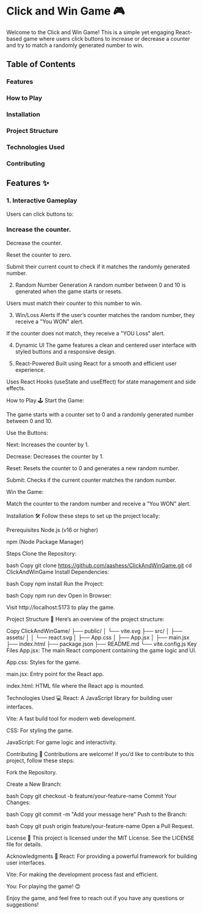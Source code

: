 # Click and Win Game 🎮

Welcome to the Click and Win Game! This is a simple yet engaging React-based game where users click buttons to increase or decrease a counter and try to match a randomly generated number to win.

## Table of Contents

### Features

### How to Play

### Installation

### Project Structure

### Technologies Used

### Contributing



## Features ✨

### 1. Interactive Gameplay
Users can click buttons to:

### Increase the counter.

Decrease the counter.

Reset the counter to zero.

Submit their current count to check if it matches the randomly generated number.

2. Random Number Generation
A random number between 0 and 10 is generated when the game starts or resets.

Users must match their counter to this number to win.

3. Win/Loss Alerts
If the user’s counter matches the random number, they receive a "You WON" alert.

If the counter does not match, they receive a "YOU Loss" alert.

4. Dynamic UI
The game features a clean and centered user interface with styled buttons and a responsive design.

5. React-Powered
Built using React for a smooth and efficient user experience.

Uses React Hooks (useState and useEffect) for state management and side effects.

How to Play 🕹️
Start the Game:

The game starts with a counter set to 0 and a randomly generated number between 0 and 10.

Use the Buttons:

Next: Increases the counter by 1.

Decrease: Decreases the counter by 1.

Reset: Resets the counter to 0 and generates a new random number.

Submit: Checks if the current counter matches the random number.

Win the Game:

Match the counter to the random number and receive a "You WON" alert.

Installation 🛠️
Follow these steps to set up the project locally:

Prerequisites
Node.js (v16 or higher)

npm (Node Package Manager)

Steps
Clone the Repository:

bash
Copy
git clone https://github.com/aashess/ClickAndWinGame.git
cd ClickAndWinGame
Install Dependencies:

bash
Copy
npm install
Run the Project:

bash
Copy
npm run dev
Open in Browser:

Visit http://localhost:5173 to play the game.

Project Structure 📂
Here’s an overview of the project structure:

Copy
ClickAndWinGame/
├── public/
│   └── vite.svg
├── src/
│   ├── assets/
│   │   └── react.svg
│   ├── App.css
│   ├── App.jsx
│   ├── main.jsx
├── index.html
├── package.json
├── README.md
└── vite.config.js
Key Files
App.jsx: The main React component containing the game logic and UI.

App.css: Styles for the game.

main.jsx: Entry point for the React app.

index.html: HTML file where the React app is mounted.

Technologies Used 💻
React: A JavaScript library for building user interfaces.

Vite: A fast build tool for modern web development.

CSS: For styling the game.

JavaScript: For game logic and interactivity.

Contributing 🤝
Contributions are welcome! If you’d like to contribute to this project, follow these steps:

Fork the Repository.

Create a New Branch:

bash
Copy
git checkout -b feature/your-feature-name
Commit Your Changes:

bash
Copy
git commit -m "Add your message here"
Push to the Branch:

bash
Copy
git push origin feature/your-feature-name
Open a Pull Request.

License 📄
This project is licensed under the MIT License. See the LICENSE file for details.

Acknowledgments 🙏
React: For providing a powerful framework for building user interfaces.

Vite: For making the development process fast and efficient.

You: For playing the game! 😊

Enjoy the game, and feel free to reach out if you have any questions or suggestions! 